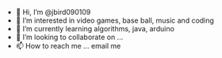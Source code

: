 - 👋 Hi, I’m @jbird090109
- 👀 I’m interested in video games, base ball, music and coding
- 🌱 I’m currently learning algorithms, java, arduino
- 💞️ I’m looking to collaborate on ...
- 📫 How to reach me ... email me 

<!---
jbird090109/jbird090109 is a ✨ special ✨ repository because its `README.md` (this file) appears on your GitHub profile.
You can click the Preview link to take a look at your changes.
--->
